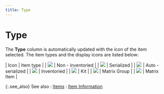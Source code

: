```yaml
---
title: Type
---
```


# Type


The **Type** column is automatically  updated with the icon of the item selected. The item types and the display  icons are listed below:


| Icon | Item type |
| ![]({{site.sp_baseurl}}/img/sales_non_inventoried_item_icon.gif) | Non - inventoried |
| ![]({{site.sp_baseurl}}/img/sales_serialized_item_icon.gif) | Serialized |
| ![]({{site.sp_baseurl}}/img/sales_auto_serialized_icon.gif) | Auto - serialized |
| ![]({{site.sp_baseurl}}/img/sales_non_serialized_icon.gif) | Inventoried |
| ![]({{site.sp_baseurl}}/img/sales_kit_icon.gif) | Kit |
| ![]({{site.sp_baseurl}}/img/sales_matrix_group_icon.gif) | Matrix Group |
| ![]({{site.sp_baseurl}}/img/sales_matrix_item_icon.gif) | Matrix Item |



{:.see_also}
See also
: [Items]({{site.mi_chm}}/item-profile-details/item-types/item_types.html)
: [Item  Information]({{site.sp_baseurl}}/misc/item_information_sales_return_document_content.html)

